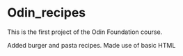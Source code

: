 # Odin_recipes

This is the first project of the Odin Foundation course.

Added burger and pasta recipes. Made use of basic HTML